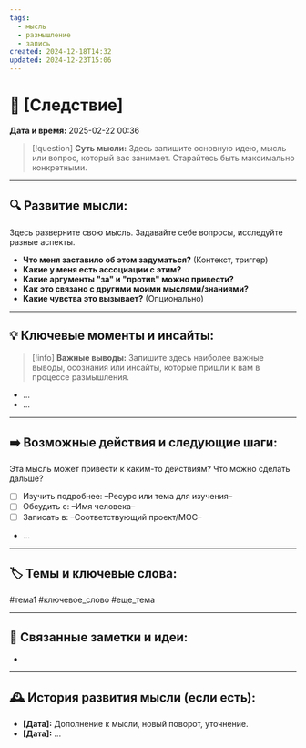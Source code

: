 ```yaml
---
tags:
  - мысль
  - размышление
  - запись
created: 2024-12-18T14:32
updated: 2024-12-23T15:06
---
```


# 💭  [Следствие]

**Дата и время:** 2025-02-22 00:36

> [!question] **Суть мысли:**
> Здесь запишите основную идею, мысль или вопрос, который вас занимает. Старайтесь быть максимально конкретными.

---

## 🔍 Развитие мысли:

Здесь разверните свою мысль. Задавайте себе вопросы, исследуйте разные аспекты.

* **Что меня заставило об этом задуматься?** (Контекст, триггер)
* **Какие у меня есть ассоциации с этим?**
* **Какие аргументы "за" и "против" можно привести?**
* **Как это связано с другими моими мыслями/знаниями?** 
* **Какие чувства это вызывает?** (Опционально)

---

## 💡 Ключевые моменты и инсайты:

> [!info] **Важные выводы:**
> Запишите здесь наиболее важные выводы, осознания или инсайты, которые пришли к вам в процессе размышления.

- ...
- ...

---

## ➡️ Возможные действия и следующие шаги:

Эта мысль может привести к каким-то действиям? Что можно сделать дальше?

- [ ] Изучить подробнее: –Ресурс или тема для изучения–
- [ ] Обсудить с: –Имя человека–
- [ ] Записать в: –Соответствующий проект/MOC–
- ...

---

## 🏷️ Темы и ключевые слова:

#тема1 #ключевое_слово #еще_тема

---

## 🔄 Связанные заметки и идеи:

- 

---

## 🕰️ История развития мысли (если есть):

* **[Дата]:**  Дополнение к мысли, новый поворот, уточнение.
* **[Дата]:**  ...